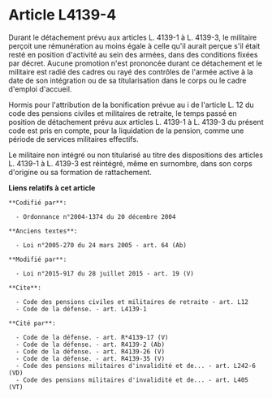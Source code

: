 # Article L4139-4

Durant le détachement prévu aux articles L. 4139-1 à L. 4139-3, le militaire perçoit une rémunération au moins égale à celle
qu'il aurait perçue s'il était resté en position d'activité au sein des armées, dans des conditions fixées par décret. Aucune
promotion n'est prononcée durant ce détachement et le militaire est radié des cadres ou rayé des contrôles de l'armée active
à la date de son intégration ou de sa titularisation dans le corps ou le cadre d'emploi d'accueil. 

Hormis pour l'attribution de la bonification prévue au i de l'article L. 12 du code des pensions civiles et militaires de
retraite, le temps passé en position de détachement prévu aux articles L. 4139-1 à L. 4139-3 du présent code est pris en
compte, pour la liquidation de la pension, comme une période de services militaires effectifs. 

Le militaire non intégré ou non titularisé au titre des dispositions des articles L. 4139-1 à L. 4139-3 est réintégré, même
en surnombre, dans son corps d'origine ou sa formation de rattachement.

**Liens relatifs à cet article**

	**Codifié par**:

	  - Ordonnance n°2004-1374 du 20 décembre 2004

	**Anciens textes**:

	  - Loi n°2005-270 du 24 mars 2005 - art. 64 (Ab)

	**Modifié par**:

	  - Loi n°2015-917 du 28 juillet 2015 - art. 19 (V)

	**Cite**:

	  - Code des pensions civiles et militaires de retraite - art. L12
	  - Code de la défense. - art. L4139-1

	**Cité par**:

	  - Code de la défense. - art. R*4139-17 (V)
	  - Code de la défense. - art. R4139-2 (Ab)
	  - Code de la défense. - art. R4139-26 (V)
	  - Code de la défense. - art. R4139-35 (V)
	  - Code des pensions militaires d'invalidité et de... - art. L242-6 (VD)
	  - Code des pensions militaires d'invalidité et de... - art. L405 (VT)
